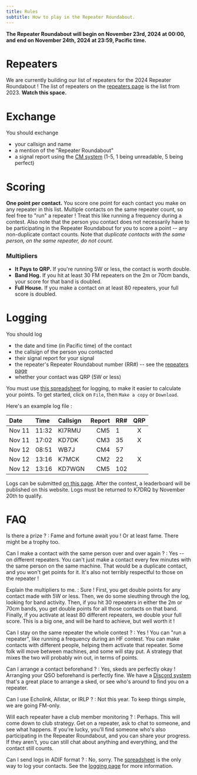 ```yaml
---
title: Rules
subtitle: How to play in the Repeater Roundabout.
---
```


**The Repeater Roundabout will begin on November 23rd, 2024 at 00:00, and end on November 24th, 2024 at 23:59, Pacific time.**


# Repeaters

We are currently building our list of repeaters for the 2024 Repeater Roundabout ! The list of repeaters on the [repeaters page](/repeaters) is the list from 2023. **Watch this space.**

<!-- Only these [124 participating repeaters from 54 radio groups](/repeaters) are eligible for scoring points in the Repeater Roundabout. Please stick to these repeaters; we don't want to annoy anyone who did not want to bring the contest to their repeater.

Please ensure that there is no ongoing activity on a repeater (such as a net) before you call for contacts. We cannot interfere with normal operation. -->


# Exchange

You should exchange

- your callsign and name
- a mention of the "Repeater Roundabout"
- a signal report using the [CM system](https://en.wikipedia.org/wiki/Circuit_Merit) (1-5, 1 being unreadable, 5 being perfect)


# Scoring

**One point per contact.** You score one point for each contact you make on any repeater in this list. Multiple contacts on the same repeater count, so feel free to "run" a repeater ! Treat this like running a frequency during a contest. Also note that the person you contact does not necessarily have to be participating in the Repeater Roundabout for you to score a point -- any non-duplicate contact counts. Note that *duplicate contacts with the same person, on the same repeater, do not count*.

### Multipliers

- **It Pays to QRP.** If you're running 5W or less, the contact is worth double.
- **Band Hog.** If you hit at least 30 FM repeaters on the 2m or 70cm bands, your score for that band is doubled.
- **Full House.** If you make a contact on at least 80 repeaters, your full score is doubled.


# Logging

You should log

- the date and time (in Pacific time) of the contact
- the callsign of the person you contacted
- their signal report for your signal
- the repeater's Repeater Roundabout number (RR#) -- see the [repeaters page](/repeaters)
- whether your contact was QRP (5W or less)

You must use [this spreadsheet](https://docs.google.com/spreadsheets/d/1Frz6BoFUzWNTmiYED5OW_NTWhY-cSMRZQnhvdga4ORE/edit?usp=sharing) for logging, to make it easier to calculate your points. To get started, click on `File`, then `Make a copy` or `Download`.

Here's an example log file :

| Date   | Time  | Callsign | Report | RR#  |  QRP  |
| :----- | :---- | :------- | -----: | :--- | :---: |
| Nov 11 | 11:32 | KI7RMU   |    CM5 | 1    |   X   |
| Nov 11 | 17:02 | KD7DK    |    CM3 | 35   |   X   |
| Nov 12 | 08:51 | WB7J     |    CM4 | 57   |       |
| Nov 12 | 13:16 | K7MCK    |    CM2 | 22   |   X   |
| Nov 12 | 13:16 | KD7WGN   |    CM5 | 102  |       |

Logs can be submitted [on this page](/logging). After the contest, a leaderboard will be published on this website. Logs must be returned to K7DRQ by November 20th to qualify.


# FAQ

Is there a prize ?
: Fame and fortune await you ! Or at least fame. There might be a trophy too.

Can I make a contact with the same person over and over again ?
: Yes -- on different repeaters. You can't just make a contact every few minutes with the same person on the same machine. That would be a duplicate contact, and you won't get points for it. It's also not terribly respectful to those on the repeater !

Explain the multipliers to me.
: Sure ! First, you get double points for any contact made with 5W or less. Then, we do some sleuthing through the log, looking for band activity. Then, if you hit 30 repeaters in either the 2m or 70cm bands, you get double points for all those contacts on that band. Finally, if you activate at least 80 different repeaters, we double your full score. This is a big one, and will be hard to achieve, but well worth it !

Can I stay on the same repeater the whole contest ?
: Yes ! You can "run a repeater", like running a frequency during an HF contest. You can make contacts with different people, helping them activate that repeater. Some folk will move between machines, and some will stay put. A strategy that mixes the two will probably win out, in terms of points.

Can I arrange a contact beforehand ?
: Yes, skeds are perfectly okay ! Arranging your QSO beforehand is perfectly fine. We have a [Discord system](https://discord.gg/BBpbESxSCm) that's a great place to arrange a sked, or see who's around to find you on a repeater.

Can I use Echolink, Allstar, or IRLP ?
: Not this year. To keep things simple, we are going FM-only.

Will each repeater have a club member monitoring ?
: Perhaps. This will come down to club strategy. Get on a repeater, ask to chat to someone, and see what happens. If you're lucky, you'll find someone who's also participating in the Repeater Roundabout, and you can share your progress. If they aren't, you can still chat about anything and everything, and the contact still counts.

Can I send logs in ADIF format ?
: No, sorry. The [spreadsheet](https://docs.google.com/spreadsheets/d/1Frz6BoFUzWNTmiYED5OW_NTWhY-cSMRZQnhvdga4ORE/edit?usp=sharing) is the only way to log your contacts. See the [logging page](/logging) for more information.
